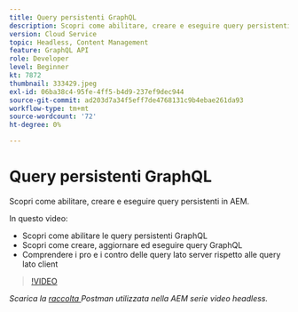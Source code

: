 ```yaml
---
title: Query persistenti GraphQL
description: Scopri come abilitare, creare e eseguire query persistenti in AEM.
version: Cloud Service
topic: Headless, Content Management
feature: GraphQL API
role: Developer
level: Beginner
kt: 7872
thumbnail: 333429.jpeg
exl-id: 06ba38c4-95fe-4ff5-b4d9-237ef9dec944
source-git-commit: ad203d7a34f5eff7de4768131c9b4ebae261da93
workflow-type: tm+mt
source-wordcount: '72'
ht-degree: 0%

---
```


# Query persistenti GraphQL

Scopri come abilitare, creare e eseguire query persistenti in AEM.

In questo video:

+ Scopri come abilitare le query persistenti GraphQL
+ Scopri come creare, aggiornare ed eseguire query GraphQL
+ Comprendere i pro e i contro delle query lato server rispetto alle query lato client

>[!VIDEO](https://video.tv.adobe.com/v/333429/?quality=12&learn=on)

_Scarica la  [raccolta ](./assets/aem-headless-video-series.postman_collection.json) Postman utilizzata nella AEM serie video headless._
